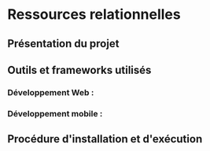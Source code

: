 # Ressources relationnelles

## Présentation du projet


## Outils et frameworks utilisés

### Développement Web :

### Développement mobile :



## Procédure d'installation et d'exécution